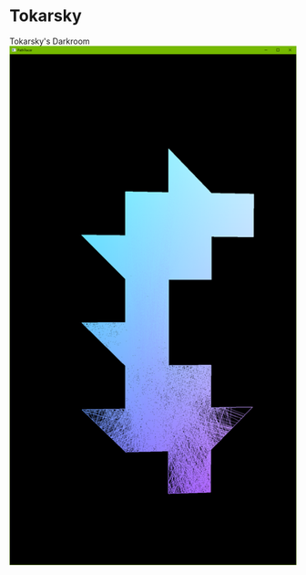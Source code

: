 # Tokarsky
Tokarsky's Darkroom
![imgage](https://github.com/LRLVEC/Tokarsky/blob/master/result.png)
